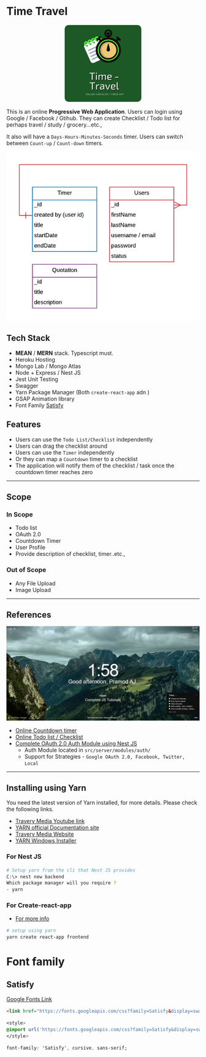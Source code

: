 # Time Travel

<div style="width:100; text-align:center">
    <img width="200px" height="200px" style="border-radius: 10px" src="./design/logo.png" title="time-travel-logo"></a>
</div>

This is an online **Progressive Web Application**. 
Users can login using Google / Facebook / Gtihub. 
They can create Checklist / Todo list for perhaps travel / study / grocery...etc.,

It also will have a `Days-Hours-Minutes-Seconds` timer. Users can switch between `Count-up` / `Count-down` timers.

![Time Travel Data Model v1.0](./design/data-model.png)


## Tech Stack

- **MEAN** / **MERN** stack. Typescript must.
- Heroku Hosting
- Mongo Lab / Mongo Atlas
- Node + Express / Nest JS
- Jest Unit Testing
- Swagger
- Yarn Package Manager (Both `create-react-app` adn )
- GSAP Animation library
- Font Family [Satisfy](https://fonts.google.com/?selection.family=Satisfy)

## Features

- Users can use the `Todo List/Checklist` independently
- Users can drag the checklist around
- Users can use the `Timer` independently
- Or they can map a `Countdown` timer to a checklist 
- The application will notify them of the checklist / task once the countdown timer reaches zero

---

## Scope

### In Scope

- Todo list
- OAuth 2.0
- Countdown Timer
- User Profile
- Provide description of checklist, timer..etc.,

### Out of Scope

- Any File Upload
- Image Upload

---

## References

![Time Travel Data Model v1.0](./design/references/momentum-reference.png)

- [Online Countdown timer](https://tech-card.herokuapp.com/admin/#/timer)
- [Online Todo list / Checklist](https://kanban-chi.appspot.com/dashboard/5722649325731840/d-5722649325731840)
- [Complete OAuth 2.0 Auth Module using Nest JS](https://github.com/bojidaryovchev/nest-angular/tree/master/)
    - Auth Module located in `src/server/modules/auth/`
    - Support for Strategies - `Google OAuth 2.0, Facebook, Twitter, Local`

---

## Installing using Yarn

You need the latest version of Yarn installed, for more details. Please check the following links.

- [Travery Media Youtube link](https://www.youtube.com/watch?v=g9_6KmiBISk)
- [YARN official Documentation site](https://yarnpkg.com/)
- [Travery Media Website](https://www.traversymedia.com/)
- [YARN Windows Installer](https://classic.yarnpkg.com/en/docs/install#windows-stable)

### For Nest JS

```bash
# Setup yarn from the cli that Nest JS provides
C:\> nest new backend
Which package manager will you require ?
- yarn
```

### For Create-react-app

- [For more info](https://create-react-app.dev/docs/getting-started/)

```bash
# setup using yarn
yarn create react-app frontend
```

# Font family

## Satisfy

[Google Fonts Link](https://fonts.google.com/?selection.family=Satisfy)

```html
<link href="https://fonts.googleapis.com/css?family=Satisfy&display=swap" rel="stylesheet">
```

```css
<style>
@import url('https://fonts.googleapis.com/css?family=Satisfy&display=swap');
</style>
```

```css
font-family: 'Satisfy', cursive, sans-serif;
```

